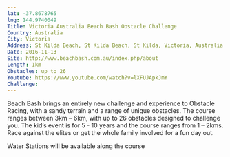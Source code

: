 ```yaml
---
lat: -37.8678765
lng: 144.9740049
Title: Victoria Australia Beach Bash Obstacle Challenge
Country: Australia
City: Victoria
Address: St Kilda Beach, St Kilda Beach, St Kilda, Victoria, Australia
Date: 2016-11-13
Site: http://www.beachbash.com.au/index.php/about
Length: 1km
Obstacles: up to 26
Youtube: https://www.youtube.com/watch?v=lXFUJApkJmY
Challenge:
---
```


Beach Bash brings an entirely new challenge and experience to Obstacle Racing, with a sandy terrain and a range of unique obstacles. The course ranges between 3km – 6km, with up to 26 obstacles designed to challenge you. The kid’s event is for 5 - 10 years and the course ranges from 1 – 2kms. Race against the elites or get the whole family involved for a fun day out.

Water Stations will be available along the course